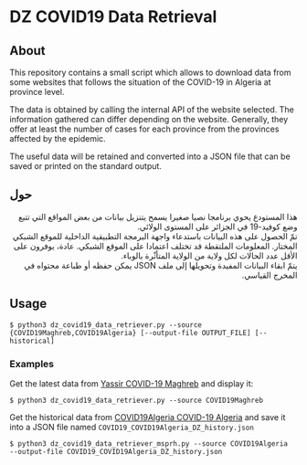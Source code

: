 # DZ COVID19 Data Retrieval

## About

This repository contains a small script which allows to download
data from some websites that follows the situation of the COVID-19
in Algeria at province level.

The data is obtained by calling the internal API of the website
selected. The information gathered can differ depending on the
website. Generally, they offer at least the number of cases for
each province from the provinces affected by the epidemic.

The useful data will be retained and converted into a JSON file
that can be saved or printed on the standard output.

## <span dir='rtl'>حول</span>

<div dir="rtl">
هذا المستودع يحوي برنامجا نصيا صغيرا يسمح يتنزيل بيانات من بعض المواقع التي تتبع وضع
كوفيد-19 في الجزائر على المستوى الولائي.
</div>
<div></div>
<div dir="rtl">
تمّ الحصول على هذه البيانات باستدعاء واجهة البرمجة التطبيقية الداخلية للموقع الشبكي المختار. المعلومات
الملتقطة قد تختلف اعتمادا على الموقع الشبكي. عادة، يوفرون على الأقل عدد الحالات لكل ولاية من
الولاية المتأثّرة بالوباء.
</div>
<div></div>
<div dir="rtl">
يتمّ ابقاء البيانات المفيدة وتحويلها إلى ملف JSON يمكن حفظه أو طباعة محتواه في المخرج القياسي.
</div>

## Usage

```
$ python3 dz_covid19_data_retriever.py --source {COVID19Maghreb,COVID19Algeria} [--output-file OUTPUT_FILE] [--historical]
```

### Examples

Get the latest data from [Yassir COVID-19 Maghreb](http://www.covid19-maghreb.live/)
and display it:

```
$ python3 dz_covid19_data_retriever.py --source COVID19Maghreb
```

Get the historical data from [COVID19Algeria COVID-19 Algeria](https://abdelghafour.maps.arcgis.com/apps/opsdashboard/index.html?fbclid=IwAR06TyO9BGI6r-V1yJ8JSgda-56rbO4o0rp3-l0-SmNeJJ_JD_q3Fb0mVBo#/ad57a9371f6a4bf7b1b7881be4cdb8ae)
and save it into a JSON file named `COVID19_COVID19Algeria_DZ_history.json`

```
$ python3 dz_covid19_data_retriever_msprh.py --source COVID19Algeria  --output-file COVID19_COVID19Algeria_DZ_history.json
```
